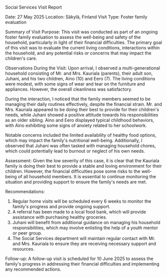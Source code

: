 Social Services Visit Report

Date: 27 May 2025
Location: Säkylä, Finland
Visit Type: Foster family evaluation

Summary of Visit Purpose:
This visit was conducted as part of an ongoing foster family evaluation to assess the well-being and safety of the household, particularly in light of their financial difficulties. The primary goal of this visit was to evaluate the current living conditions, interactions within the household, and any potential risks or concerns that may impact the children's care.

Observations During the Visit:
Upon arrival, I observed a multi-generational household consisting of Mr. and Mrs. Kauriala (parents), their adult son, Juhani, and his two children, Aino (10) and Eero (7). The living conditions were modest, with some signs of wear and tear on the furniture and appliances. However, the overall cleanliness was satisfactory.

During the interaction, I noticed that the family members seemed to be managing their daily routines effectively, despite the financial strain. Mr. and Mrs. Kauriala appeared to be doing their best to provide for their children's needs, while Juhani showed a positive attitude towards his responsibilities as an older sibling. Aino and Eero displayed typical childhood behaviors, with Aino exhibiting some signs of anxiety related to her schoolwork.

Notable concerns included the limited availability of healthy food options, which may impact the family's nutritional well-being. Additionally, I observed that Juhani was often tasked with managing household chores, which could potentially lead to burnout or neglect of his own needs.

Assessment:
Given the low severity of this case, it is clear that the Kauriala family is doing their best to provide a stable and loving environment for their children. However, the financial difficulties pose some risks to the well-being of all household members. It is essential to continue monitoring the situation and providing support to ensure the family's needs are met.

Recommendations:
1. Regular home visits will be scheduled every 6 weeks to monitor the family's progress and provide ongoing support.
2. A referral has been made to a local food bank, which will provide assistance with purchasing healthy groceries.
3. Juhani will benefit from additional guidance on managing his household responsibilities, which may involve enlisting the help of a youth mentor or peer group.
4. The Social Services department will maintain regular contact with Mr. and Mrs. Kauriala to ensure they are receiving necessary support and resources.

Follow-up:
A follow-up visit is scheduled for 10 June 2025 to assess the family's progress in addressing their financial difficulties and implementing any recommended actions.
